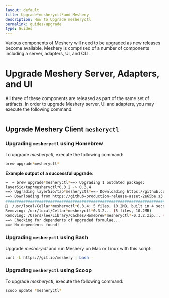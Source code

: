 ```yaml
---
layout: default
title: Upgrade*mesheryctl*and Meshery
description: How to Upgrade mesheryctl
permalink: guides/upgrade
type: Guides
---
```


Various components of Meshery will need to be upgraded as new releases become available. Meshery is comprised of a number of components including a server, adapters, UI, and CLI.

# Upgrade Meshery Server, Adapters, and UI
All three of these components are released as part of the same set of artifacts. In order to upgrade Meshery server, UI and adapters, you may execute the following command:

```*mesheryctl*system upgrade
```


## Upgrade Meshery Client `mesheryctl`

### Upgrading `mesheryctl` using Homebrew

To upgrade *mesheryctl*, execute the following command:

```bash
brew upgrade*mesheryctl*
```


**Example output of a successful upgrade**:

```bash
➜  ~ brew upgrade*mesheryctl*==> Upgrading 1 outdated package:
layer5io/tap*mesheryctl*0.3.2 -> 0.3.4
==> Upgrading layer5io/tap*mesheryctl*==> Downloading https://github.com/layer5io/meshery/releases/download/v0.3.4/mesheryctl_0.3.4_Darwin_x86_64.zip
==> Downloading from https://github-production-release-asset-2e65be.s3.amazonaws.com/157554479/17522b00-2af0-11ea-8aef-cbfe8
######################################################################## 100.0%
🍺  /usr/local/Cellar*mesheryctl*0.3.4: 5 files, 10.2MB, built in 4 seconds
Removing: /usr/local/Cellar*mesheryctl*0.3.2... (5 files, 10.2MB)
Removing: /Users/lee/Library/Caches/Homebrew*mesheryctl*-0.3.2.zip... (3.9MB)
==> Checking for dependents of upgraded formulae...
==> No dependents found!
```

### Upgrading `mesheryctl` using Bash

Upgrade *mesheryctl* and run Meshery on Mac or Linux with this script:

```bash
curl -L https://git.io/meshery | bash -
```

### Upgrading `mesheryctl` using Scoop

To upgrade *mesheryctl*, execute the following command:

```bash
scoop update *mesheryctl*
```
